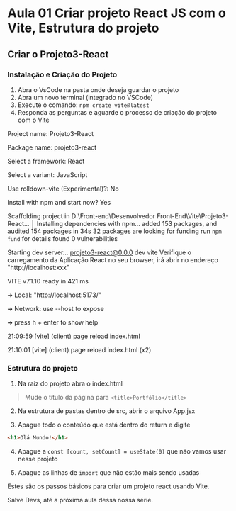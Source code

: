 # Aula 01 Criar projeto React JS com o Vite, Estrutura do projeto

## Criar o Projeto3-React

### Instalação e Criação do Projeto

1.	Abra o VsCode na pasta onde deseja guardar o projeto
2.	Abra um novo terminal (integrado no VSCode)
3.	Execute o comando: `npm create vite@latest`
4.	Responda as perguntas e aguarde o processo de criação do projeto com o Vite

Project name:
Projeto3-React

Package name:
projeto3-react

Select a framework:
React

Select a variant:
JavaScript

Use rolldown-vite (Experimental)?:
No

Install with npm and start now?
Yes

Scaffolding project in D:\Front-end\Desenvolvedor Front-End\Vite\Projeto3-React...
│
Installing dependencies with npm...
added 153 packages, and audited 154 packages in 34s
32 packages are looking for funding
run `npm fund` for details
found 0 vulnerabilities

Starting dev server...
projeto3-react@0.0.0 dev
vite
Verifique o carregamento da Aplicação React no seu browser,
irá abrir no endereço "http://localhost:xxx"

 VITE v7.1.10  ready in 421 ms
 
  ➜  Local: "http://localhost:5173/"
  
  ➜  Network: use --host to expose
  
  ➜  press h + enter to show help
  
21:09:59 [vite] (client) page reload index.html

21:10:01 [vite] (client) page reload index.html (x2)


    

### Estrutura do projeto

1. Na raiz do projeto abra o index.html

> Mude o título da página para `<title>Portfólio</title>`

2. Na estrutura de pastas dentro de src, abrir o arquivo App.jsx

3. Apague todo o conteúdo que está dentro do return e digite
~~~html
<h1>Olá Mundo!</h1>
~~~

4. Apague a `const [count, setCount] = useState(0)` que não vamos usar nesse projeto

5. Apague as linhas de `import` que não estão mais sendo usadas


Estes são os passos básicos para criar um projeto react usando Vite.

Salve Devs, até a próxima aula dessa nossa série.
